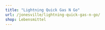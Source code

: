 ```yaml
---
title: "Lightning Quick Gas N Go"
url: /jonesville/lightning-quick-gas-n-go/
shop: Lebensmittel
---
```

